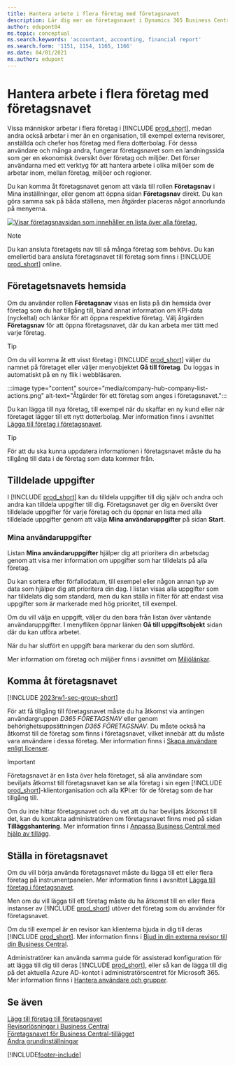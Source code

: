 ```yaml
---
title: Hantera arbete i flera företag med företagsnavet
description: Lär dig mer om företagsnavet i Dynamics 365 Business Central som du använder för att hantera ditt arbete över flera företag.
author: edupont04
ms.topic: conceptual
ms.search.keywords: 'accountant, accounting, financial report'
ms.search.form: '1151, 1154, 1165, 1166'
ms.date: 04/01/2021
ms.author: edupont
---
```


# <a name="manage-work-across-multiple-companies-in-the-company-hub" />Hantera arbete i flera företag med företagsnavet

Vissa människor arbetar i flera företag i [!INCLUDE [prod_short](includes/prod_short.md)], medan andra också arbetar i mer än en organisation, till exempel externa revisorer, anställda och chefer hos företag med flera dotterbolag. För dessa användare och många andra, fungerar företagsnavet som en landningssida som ger en ekonomisk översikt över företag och miljöer. Det förser användarna med ett verktyg för att hantera arbete i olika miljöer som de arbetar inom, mellan företag, miljöer och regioner.  

Du kan komma åt företagsnavet genom att växla till rollen **Företagsnav** i Mina inställningar, eller genom att öppna sidan **Företagsnav** direkt. Du kan göra samma sak på båda ställena, men åtgärder placeras något annorlunda på menyerna.  

[![Visar företagsnavsidan som innehåller en lista över alla företag.](media/company-hub.png)](media/company-hub.png#lightbox)  

> [!NOTE]
> Du kan ansluta företagets nav till så många företag som behövs. Du kan emellertid bara ansluta företagsnavet till företag som finns i [!INCLUDE [prod_short](includes/prod_short.md)] online.

## <a name="company-hub-home-page" />Företagetsnavets hemsida

Om du använder rollen **Företagsnav** visas en lista på din hemsida över företag som du har tillgång till, bland annat information om KPI-data (nyckeltal) och länkar för att öppna respektive företag. <!--You can customize the dashboard to show the data points that you want to see by adding or removing columns. For example, you might want to see taxes that are due, how many open sales documents each company has, or the number of purchase invoices that are due next week. You can configure the view to suit your needs. If you have added many companies, you can use filters to sort your view.--> Välj åtgärden **Företagsnav** för att öppna företagsnavet, där du kan arbeta mer tätt med varje företag.  

> [!TIP]
> Om du vill komma åt ett visst företag i [!INCLUDE [prod_short](includes/prod_short.md)] väljer du namnet på företaget eller väljer menyobjektet **Gå till företag**. Du loggas in automatiskt på en ny flik i webbläsaren.

:::image type="content" source="media/company-hub-company-list-actions.png" alt-text="Åtgärder för ett företag som anges i företagsnavet.":::

Du kan lägga till nya företag, till exempel när du skaffar en ny kund eller när företaget lägger till ett nytt dotterbolag. Mer information finns i avsnittet [Lägga till företag i företagsnavet](company-hub-add-company.md).  

> [!TIP]
> För att du ska kunna uppdatera informationen i företagsnavet måste du ha tillgång till data i de företag som data kommer från.

<!--## Company details

In the **Company Hub** page, you can see more information about each company by choosing the name of the company that you want to learn more about. This opens the **Company Details** pane, where you can see additional information, such as the following:  

* Cash account balances  
* Cash flow forecast  
* Overdue purchase invoices  
* Overdue sales invoices  

> [!TIP]
> You can launch predefined Excel workbooks from the **Reports** tab in the ribbon. These Excel workbooks are designed as ready-to-print key financial statements and reports, but you can also modify them to fit your needs. For more information, see [Analyzing Financial Statements in Microsoft Excel](finance-analyze-excel.md).  

Otherwise, close the details pane and continue to the next company.  -->

## <a name="assigned-tasks" />Tilldelade uppgifter

I [!INCLUDE [prod_short](includes/prod_short.md)] kan du tilldela uppgifter till dig själv och andra och andra kan tilldela uppgifter till dig. Företagsnavet ger dig en översikt över tilldelade uppgifter för varje företag och du öppnar en lista med alla tilldelade uppgifter genom att välja **Mina användaruppgifter** på sidan **Start**.  

<!--In the client company, you also have cues that call out tasks assigned to you in this particular client.  -->

### <a name="my-user-tasks" />Mina användaruppgifter

Listan **Mina användaruppgifter** hjälper dig att prioritera din arbetsdag genom att visa mer information om uppgifter som har tilldelats på alla företag.  

Du kan sortera efter förfallodatum, till exempel eller någon annan typ av data som hjälper dig att prioritera din dag. I listan visas alla uppgifter som har tilldelats dig som standard, men du kan ställa in filter för att endast visa uppgifter som är markerade med hög prioritet, till exempel.  

Om du vill välja en uppgift, väljer du den bara från listan över väntande användaruppgifter. I menyfliken öppnar länken **Gå till uppgiftsobjekt** sidan där du kan utföra arbetet.  

När du har slutfört en uppgift bara markerar du den som slutförd.  

Mer information om företag och miljöer finns i avsnittet om [Miljölänkar](company-hub-add-company.md#environment-links).  

## <a name="access-the-company-hub" />Komma åt företagsnavet

[!INCLUDE [2023rw1-sec-group-short](includes/2023rw1-sec-group-short.md)]

För att få tillgång till företagsnavet måste du ha åtkomst via antingen användargruppen *D365 FÖRETAGSNAV* eller genom behörighetsuppsättningen *D365 FÖRETAGSNAV*. Du måste också ha åtkomst till de företag som finns i företagsnavet, vilket innebär att du måste vara användare i dessa företag. Mer information finns i [Skapa användare enligt licenser](ui-how-users-permissions.md).  

> [!IMPORTANT]
> Företagsnavet är en lista över hela företaget, så alla användare som beviljats åtkomst till företagsnavet kan se alla företag i sin egen [!INCLUDE [prod_short](includes/prod_short.md)]-klientorganisation och alla KPI:er för de företag som de har tillgång till.

Om du inte hittar företagsnavet och du vet att du har beviljats åtkomst till det, kan du kontakta administratören om företagsnavet finns med på sidan **Tilläggshantering**. Mer information finns i [Anpassa Business Central med hjälp av tillägg](ui-extensions.md).  

## <a name="set-up-the-company-hub" />Ställa in företagsnavet

Om du vill börja använda företagsnavet måste du lägga till ett eller flera företag på instrumentpanelen. Mer information finns i avsnittet [Lägga till företag i företagsnavet](company-hub-add-company.md).  

Men om du vill lägga till ett företag måste du ha åtkomst till en eller flera instanser av [!INCLUDE [prod_short](includes/prod_short.md)] utöver det företag som du använder för företagsnavet.  

Om du till exempel är en revisor kan klienterna bjuda in dig till deras [!INCLUDE [prod_short](includes/prod_short.md)]. Mer information finns i [Bjud in din externa revisor till din Business Central](finance-accounting.md#inviteaccountant).  

Administratörer kan använda samma guide för assisterad konfiguration för att lägga till dig till deras [!INCLUDE [prod_short](includes/prod_short.md)], eller så kan de lägga till dig på det aktuella Azure AD-kontot i administratörscentret för Microsoft 365. Mer information finns i [Hantera användare och grupper](/microsoft-365/admin/add-users/?view=o365-worldwide&preserve-view=true).  

## <a name="see-also" />Se även

[Lägg till företag till företagsnavet](company-hub-add-company.md)  
[Revisorlösningar i Business Central](finance-accounting.md)  
[Företagsnavet för Business Central-tillägget](ui-extensions-company-hub.md)  
[Ändra grundinställningar](ui-change-basic-settings.md)  


[!INCLUDE[footer-include](includes/footer-banner.md)]
